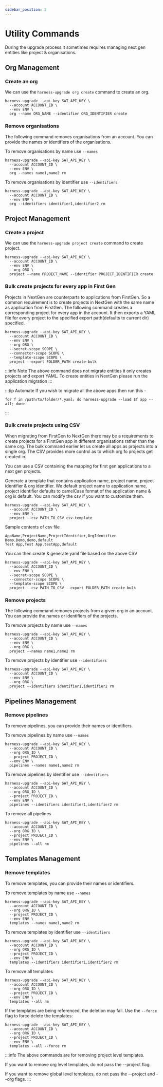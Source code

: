 ```yaml
---
sidebar_position: 2
---
```


# Utility Commands
During the upgrade process it sometimes requires managing next gen entities like project & organisations. 

## Org Management

### Create an org
We can use the `harness-upgrade org create` command to create an org.
```shell  
harness-upgrade --api-key SAT_API_KEY \
  --account ACCOUNT_ID \
  --env ENV \
  org --name ORG_NAME --identifier ORG_IDENTIFIER create  
```  

### Remove organisations
The following command removes organisations from an account. You can provide the names or identifiers of the organisations.

To remove organisations by name use `--names`
```shell  
harness-upgrade --api-key SAT_API_KEY \
  --account ACCOUNT_ID \
  --env ENV \ 
  org --names name1,name2 rm  
```  

To remove organisations by identifier use `--identifiers`
```shell  
harness-upgrade --api-key SAT_API_KEY \
  --account ACCOUNT_ID \
  --env ENV \
  org --identifiers identifier1,identifier2 rm  
```  

## Project Management

### Create a project
We can use the `harness-upgrade project create` command to create project.
```shell  
harness-upgrade --api-key SAT_API_KEY \
  --account ACCOUNT_ID \
  --env ENV \
  --org ORG \
  project --name PROJECT_NAME --identifier PROJECT_IDENTIFIER create  
```

### Bulk create projects for every app in First Gen
Projects in NextGen are counterparts to applications from FirstGen. So a common requirement is to create projects in NextGen with the same name as application from FirstGen.
The following command creates a corresponding project for every app in the account. It then exports a YAML file for every project to the specified export path(defaults to current dir) specified.

```shell  
harness-upgrade --api-key SAT_API_KEY \
  --account ACCOUNT_ID \
  --env ENV \
  --org ORG \
  --secret-scope SCOPE \
  --connector-scope SCOPE \
  --template-scope SCOPE \
  project --export FOLDER_PATH create-bulk  
```

:::info Note
The above command does not migrate entities it only creates projects and export YAML. To create entities in NextGen please run the application migration
:::

:::tip Automate
If you wish to migrate all the above apps then run this -
```shell  
for f in /path/to/folder/*.yaml; do harness-upgrade --load $f app --all; done  
```
:::

### Bulk create projects using CSV
When migrating from FirstGen to NextGen there may be a requirements to create projects for a FirstGen app in different organisations rather than the same org. 
The bulk command earlier let us create all apps as projects into a single org. The CSV provides more control as to which org fo projects get created in.

You can use a CSV containing the mapping for first gen applications to a next gen projects.

Generate a template that contains application name, project name, project identifier & org identifier. We default project name to application name, project identifier defaults to camelCase format of the application name & org is default. You can modify the csv if you want to customize them.

```shell  
harness-upgrade --api-key SAT_API_KEY \
  --account ACCOUNT_ID \
  --env ENV \
  project --csv PATH_TO_CSV csv-template  
```  

Sample contents of csv file
```text  
AppName,ProjectName,ProjectIdentifier,OrgIdentifier  
Demo,Demo,demo,default  
Test App,Test App,testApp,default  
```  

You can then create & generate yaml file based on the above CSV

```shell  
harness-upgrade --api-key SAT_API_KEY \
  --account ACCOUNT_ID \
  --env ENV \
  --secret-scope SCOPE \
  --connector-scope SCOPE \
  --template-scope SCOPE \
  project --csv PATH_TO_CSV --export FOLDER_PATH create-bulk  
```  

### Remove projects
The following command removes projects from a given org in an account. You can provide the names or identifiers of the projects.

To remove projects by name use `--names`
```shell  
harness-upgrade --api-key SAT_API_KEY \
  --account ACCOUNT_ID \
  --env ENV \
  --org ORG \
  project --names name1,name2 rm  
```  

To remove projects by identifier use `--identifiers`
```shell
harness-upgrade --api-key SAT_API_KEY \
  --account ACCOUNT_ID \
  --env ENV \
  --org ORG \
  project --identifiers identifier1,identifier2 rm  
```

## Pipelines Management

### Remove pipelines
To remove pipelines, you can provide their names or identifiers.

To remove pipelines by name use `--names`
```shell  
harness-upgrade --api-key SAT_API_KEY \
  --account ACCOUNT_ID \
  --org ORG_ID \
  --project PROJECT_ID \
  --env ENV \
  pipelines --names name1,name2 rm  
```  

To remove pipelines by identifier use `--identifiers`
```shell
harness-upgrade --api-key SAT_API_KEY \
  --account ACCOUNT_ID \
  --org ORG_ID \
  --project PROJECT_ID \
  --env ENV \
  pipelines --identifiers identifier1,identifier2 rm
```

To remove all pipelines
```shell
harness-upgrade --api-key SAT_API_KEY \
  --account ACCOUNT_ID \
  --org ORG_ID \
  --project PROJECT_ID \
  --env ENV \
  pipelines --all rm
```

## Templates Management

### Remove templates
To remove templates, you can provide their names or identifiers.

To remove templates by name use `--names`
```shell  
harness-upgrade --api-key SAT_API_KEY \
  --account ACCOUNT_ID \
  --org ORG_ID \
  --project PROJECT_ID \
  --env ENV \
  templates --names name1,name2 rm  
```  

To remove templates by identifier use `--identifiers`
```shell
harness-upgrade --api-key SAT_API_KEY \
  --account ACCOUNT_ID \
  --org ORG_ID \
  --project PROJECT_ID \
  --env ENV \
  templates --identifiers identifier1,identifier2 rm
```

To remove all templates
```shell
harness-upgrade --api-key SAT_API_KEY \
  --account ACCOUNT_ID \
  --org ORG_ID \
  --project PROJECT_ID \
  --env ENV \
  templates --all rm
```

If the templates are being referenced, the deletion may fail. Use the `--force` flag to force delete the templates:

```shell
harness-upgrade --api-key SAT_API_KEY \
  --account ACCOUNT_ID \
  --org ORG_ID \
  --project PROJECT_ID \
  --env ENV \
  templates --all --force rm
```

:::info
The above commands are for removing project level templates.

If you want to remove org level templates, do not pass the --project flag.

If you want to remove global level templates, do not pass the --project and --org flags.
:::
